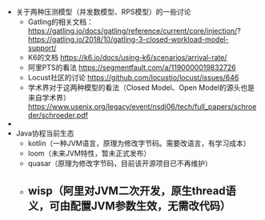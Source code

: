 - 关于两种压测模型（并发数模型、RPS模型）的一些讨论
	- Gatling的相关文档：
	  https://gatling.io/docs/gatling/reference/current/core/injection/?
	  https://gatling.io/2018/10/gatling-3-closed-workload-model-support/
	- K6的文档
	  https://k6.io/docs/using-k6/scenarios/arrival-rate/
	- 阿里PTS的看法
	  https://segmentfault.com/a/1190000019832726
	- Locust社区的讨论
	  https://github.com/locustio/locust/issues/646
	- 学术界对于这两种模型的看法（Closed Model、Open Model的源头也是来自学术界）
	  https://www.usenix.org/legacy/event/nsdi06/tech/full_papers/schroeder/schroeder.pdf
-
- Java协程当前生态
	- kotlin（一种JVM语言，原理为修改字节码。需要改语言，有学习成本）
	- loom（未来JVM特性，暂未正式发布）
	- quasar（原理为修改字节码，目前该开源项目已不再维护）
	- wisp（阿里对JVM二次开发，原生thread语义，可由配置JVM参数生效，无需改代码）
		-
